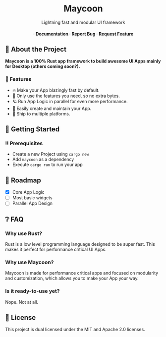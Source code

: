 <div style="text-align: center">

<h1>Maycoon</h1>
<p>Lightning fast and modular UI framework</p>

<h4> <span> · </span> <a href="https://github.com/DraftedDev/Maycoon/blob/master/README.md"> Documentation </a> <span> · </span> <a href="https://github.com/DraftedDev/Maycoon/issues"> Report Bug </a> <span> · </span> <a href="https://github.com/DraftedDev/Maycoon/issues"> Request Feature </a> </h4>


</div>


## :star2: About the Project
**Maycoon is a 100% Rust app framework to build awesome UI Apps mainly for Desktop (others coming soon?).**

### :dart: Features
- :fire: Make your App blazingly fast by default.
- :cake: Only use the features you need, so no extra bytes.
- :ringed_planet: Run App Logic in parallel for even more performance.
- :bow_and_arrow: Easily create and maintain your App.
- :rocket: Ship to multiple platforms.


## :toolbox: Getting Started

### :bangbang: Prerequisites

- Create a new Project using `cargo new`
- Add `maycoon` as a dependency
- Execute `cargo run` to run your app


## :compass: Roadmap

* [x] Core App Logic
* [ ] Most basic widgets
* [ ] Parallel App Design

## :grey_question: FAQ

### Why use Rust?
Rust is a low level programming language designed to be super fast. This makes it perfect for performance critical UI Apps.

### Why use Maycoon?
Maycoon is made for performance critical apps and focused on modularity and customization, which allows you to make your App your way.

### Is it ready-to-use yet?
Nope. Not at all.


## :scroll: License

This project is dual licensed under the MIT and Apache 2.0 licenses.
